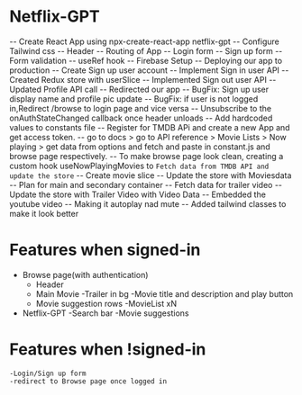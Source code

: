 # Netflix-GPT

-- Create React App using npx-create-react-app netflix-gpt
-- Configure Tailwind css
-- Header
-- Routing of App
-- Login form
-- Sign up form
-- Form validation
-- useRef hook
-- Firebase Setup
-- Deploying our app to production
-- Create Sign up user account
-- Implement Sign in user API
-- Created Redux store with userSlice
-- Implemented Sign out user API
-- Updated Profile API call
-- Redirected our app
-- BugFix: Sign up user display name and profile pic update
-- BugFix: if user is not logged in,Redirect /browse to login page and vice versa
-- Unsubscribe to the onAuthStateChanged callback once header unloads
-- Add hardcoded values to constants file
-- Register for TMDB APi and create a new App and get access token.
-- go to docs > go to API reference > Movie Lists > Now playing > get data from options and fetch and paste in constant.js and browse page respectively.
-- To make browse page look clean, creating a custom hook useNowPlayingMovies to `Fetch data from TMDB API and update the store`
-- Create movie slice
-- Update the store with Moviesdata
-- Plan for main and secondary container
-- Fetch data for trailer video
-- Update the store with Trailer Video with Video Data
-- Embedded the youtube video
-- Making it autoplay nad mute
-- Added tailwind classes to make it look better

# Features when signed-in

- Browse page(with authentication)
  - Header
  - Main Movie
    -Trailer in bg
    -Movie title and description and play button
  - Movie suggestion rows
    -MovieList xN
- Netflix-GPT
  -Search bar
  -Movie suggestions

# Features when !signed-in

    -Login/Sign up form
    -redirect to Browse page once logged in
